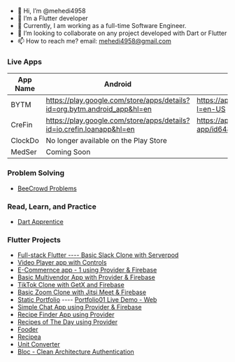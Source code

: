 - 👋 Hi, I’m @mehedi4958
- 👀 I’m a Flutter developer
- 🌱 Currently, I am working as a full-time Software Engineer.
- 💞️ I’m looking to collaborate on any project developed with Dart or Flutter
- 📫 How to reach me? email: mehedi4958@gmail.com

### **Live Apps**

| App Name | Android | iOS |
| -------- | ------- | --- |
| BYTM | https://play.google.com/store/apps/details?id=org.bytm.android_app&hl=en | https://apps.apple.com/jp/app/bytm/id6470089776?l=en-US |
| CreFin | https://play.google.com/store/apps/details?id=io.crefin.loanapp&hl=en | https://apps.apple.com/jp/app/crefin-cre-loan-app/id6480004953?l=en-US |
| ClockDo | No longer available on the Play Store| |
| MedSer | Coming Soon| |


### **Problem Solving**
- [BeeCrowd Problems](https://github.com/mehedi4958/beecrowd)

### **Read, Learn, and Practice**
- [Dart Apprentice](https://github.com/mehedi4958/Dart-Apprentice)

### **Flutter Projects**
- [Full-stack Flutter ---- Basic Slack Clone with Serverpod](https://github.com/mehedi4958/serverpod_babble)
- [Video Player app with Controls](https://github.com/mehedi4958/video-player)
- [E-Commernce app - 1 using Provider & Firebase](https://github.com/mehedi4958/ecommerce01)
- [Basic Multivendor App with Provider & Firebase](https://github.com/mehedi4958/multi_vendor_01)
- [TikTok Clone with GetX and Firebase](https://github.com/mehedi4958/tiktok-clone)
- [Basic Zoom Clone with Jitsi Meet & Firebase](https://github.com/mehedi4958/zoom_clone)
- [Static Portfolio](https://github.com/mehedi4958/portfolio01) ---- [Portfolio01 Live Demo - Web](https://portfolio01mehedi.netlify.app/#/)
- [Simple Chat App using Provider & Firebase](https://github.com/mehedi4958/raychat)
- [Recipe Finder App using Provider](https://github.com/mehedi4958/recipe)
- [Recipes of The Day using Provider](https://github.com/mehedi4958/recipes-of-the-day)
- [Fooder](https://github.com/mehedi4958/fooderr)
- [Recipea](https://github.com/mehedi4958/recipea)
- [Unit Converter](https://github.com/mehedi4958/unit-converter)
- [Bloc - Clean Architecture Authentication](https://github.com/mehedi4958/clean-arc-login)
